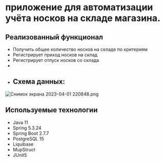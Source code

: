# приложение для автоматизации учёта носков на складе магазина.


## Реализованный функционал

- Получить общее количество носков на складе по критериям
- Регистрирует приход носков на склад
- Регистрирует отпуск носков со склада
- 
- ## Схема данных:
![Снимок экрана 2023-04-01 220848.png](https://github.com/igr76/Warehouse/blob/1/%D1%ED%E8%EC%EE%EA%20%FD%EA%F0%E0%ED%E0%202023-04-01%20220848.png)

## Используемые технологии

- Java 11
- Spring 5.3.24
- Spring Boot 2.7.7
- PostgreSQL 15
- Liquibase
- MupStruct
- JUnit5




